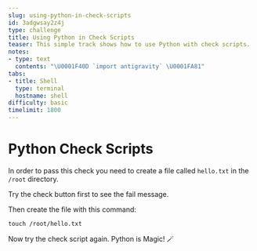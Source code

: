 ```yaml
---
slug: using-python-in-check-scripts
id: 3adgwsay2z4j
type: challenge
title: Using Python in Check Scripts
teaser: This simple track shows how to use Python with check scripts.
notes:
- type: text
  contents: "\U0001F40D `import antigravity` \U0001FA81"
tabs:
- title: Shell
  type: terminal
  hostname: shell
difficulty: basic
timelimit: 1800
---
```

Python Check Scripts
====================
In order to pass this check you need to create a file called `hello.txt` in the `/root` directory.

Try the check button first to see the fail message.

Then create the file with this command:

```
touch /root/hello.txt
```

Now try the check script again. Python is Magic! 🪄